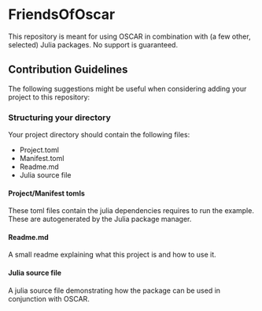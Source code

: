 # FriendsOfOscar

This repository is meant for using OSCAR in combination with (a few other, selected) Julia packages.
No support is guaranteed.

## Contribution Guidelines

The following suggestions might be useful when considering adding your project to this repository:

### Structuring your directory

Your project directory should contain the following files:
- Project.toml
- Manifest.toml
- Readme.md
- Julia source file

#### Project/Manifest tomls

These toml files contain the julia dependencies requires to run the example. These are
autogenerated by the Julia package manager.

#### Readme.md

A small readme explaining what this project is and how to use it.

#### Julia source file

A julia source file demonstrating how the package can be used in conjunction with OSCAR.
